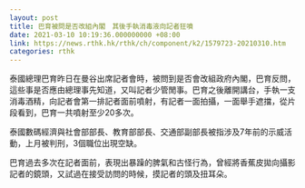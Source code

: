 ```yaml
---
layout: post
title: 巴育被問是否改組內閣　其後手執消毒液向記者狂噴
date: 2021-03-10 10:19:36.000000000 +08:00
link: https://news.rthk.hk/rthk/ch/component/k2/1579723-20210310.htm
categories: rthk
---
```


泰國總理巴育昨日在曼谷出席記者會時，被問到是否會改組政府內閣，巴育反問，這些事是否應由總理事先知道，又叫記者少管閒事。巴育之後離開講台，手執一支消毒酒精，向記者會第一排記者面前噴射，有記者一面拍攝，一面舉手遮擋，從片段看到，巴育一共噴射至少20多次。

泰國數碼經濟與社會部部長、教育部部長、交通部副部長被指涉及7年前的示威活動，上月被判刑，3個職位出現空缺。

巴育過去多次在記者面前，表現出暴躁的脾氣和古怪行為，曾經將香蕉皮拋向攝影記者的鏡頭，又試過在接受訪問的時候，摸記者的頭及扭耳朵。
